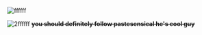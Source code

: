 ![ffffff](https://komarev.com/ghpvc/?username=ripoffuser&style=for-the-badge&base=1000000000)

![2ffffff](https://komarev.com/ghpvc/?username=pastesensical&style=for-the-badge&base=1000000000) ~~**you should definitely follow pastesensical he's cool guy**~~
